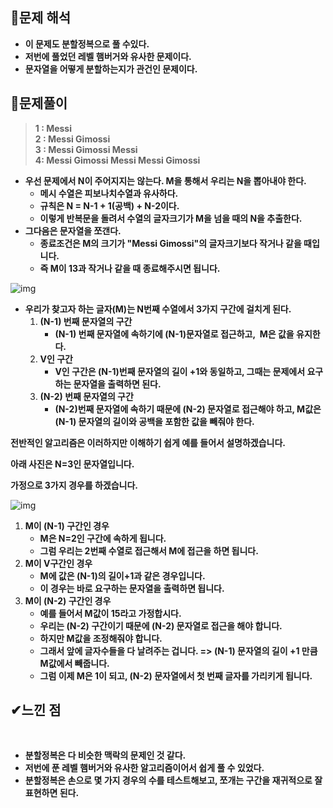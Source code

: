 ## **👀문제 해석**

-   **이 문제도 분할정복으로 풀 수있다.**
-   **저번에 풀었던 레벨 햄버거와 유사한 문제이다.**
-   **문자열을 어떻게 분할하는지가 관건인 문제이다.**

## **🔎문제풀이**

> **1 : Messi**  
> **2 : Messi Gimossi**  
> **3 : Messi Gimossi Messi**  
> **4: Messi Gimossi Messi Messi Gimossi**

-   **우선 문제에서 N이 주어지지는 않는다. M을 통해서 우리는 N을 뽑아내야 한다.**
    -   **메시 수열은 피보나치수열과 유사하다.**
    -   **규칙은 N = N-1 + 1(공백) + N-2이다.**
    -   **이렇게 반복문을 돌려서 수열의 글자크기가 M을 넘을 때의 N을 추출한다.**
-   **그다음은 문자열을 쪼갠다.**  
    -   **종료조건은 M의 크기가 "Messi Gimossi"의 글자크기보다 작거나 같을 때입니다.** 
    -   **즉 M이 13과 작거나 같을 때 종료해주시면 됩니다.**

![img](https://user-images.githubusercontent.com/99114456/210499080-bd96a6b1-caaf-47db-9d64-8b64da9e940a.png)

-   **우리가 찾고자 하는 글자(M)는 N번째 수열에서 3가지 구간에 걸치게 된다.**
    1.  **(N-1) 번째 문자열의 구간**
        -   **(N-1) 번째 문자열에 속하기에 (N-1)문자열로 접근하고,  M은 값을 유지한다.**
    2.  **V인 구간**
        -   **V인 구간은 (N-1)번째 문자열의 길이 +1와 동일하고, 그때는 문제에서 요구하는 문자열을 출력하면 된다.**
    3.  **(N-2) 번째 문자열의 구간**
        -   **(N-2)번째 문자열에 속하기 때문에 (N-2) 문자열로 접근해야 하고, M값은 (N-1) 문자열의 길이와 공백을 포함한 값을 빼줘야 한다.**

**전반적인 알고리즘은 이러하지만 이해하기 쉽게 예를 들어서 설명하겠습니다.**

**아래 사진은 N=3인 문자열입니다.**

**가정으로 3가지 경우를 하겠습니다.**

![img](https://user-images.githubusercontent.com/99114456/210499084-6b74559b-0212-4ee7-95c2-6ecc1ed668c4.png)

1.  **M이 (N-1) 구간인 경우** 
    -   **M은 N=2인 구간에 속하게 됩니다.**
    -   **그럼 우리는 2번째 수열로 접근해서 M에 접근을 하면 됩니다.** 
2.  **M이 V구간인 경우**
    -   **M에 값은 (N-1)의 길이+1과 같은 경우입니다.**
    -   **이 경우는 바로 요구하는 문자열을 출력하면 됩니다.**
3.  **M이 (N-2) 구간인 경우**
    -   **예를 들어서 M값이 15라고 가정합시다.** 
    -   **우리는 (N-2) 구간이기 때문에 (N-2) 문자열로 접근을 해야 합니다.**
    -   **하지만 M값을 조정해줘야 합니다.**
    -   **그래서 앞에 글자수들을 다 날려주는 겁니다. => (N-1) 문자열의 길이 +1 만큼 M값에서 빼줍니다.**
    -   **그럼 이제 M은 1이 되고, (N-2) 문자열에서 첫 번째 글자를 가리키게 됩니다.**

## **✔느낀 점**
​
-   **분할정복은 다 비슷한 맥락의 문제인 것 같다.**
-   **저번에 푼 레벨 햄버거와 유사한 알고리즘이어서 쉽게 풀 수 있었다.**
-   **분할정복은 손으로 몇 가지 경우의 수를 테스트해보고, 쪼개는 구간을 재귀적으로 잘 표현하면 된다.**

